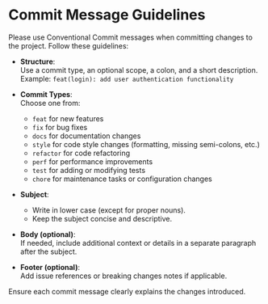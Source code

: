 # Commit Message Guidelines

Please use Conventional Commit messages when committing changes to the project. Follow these guidelines:

- **Structure**:  
  Use a commit type, an optional scope, a colon, and a short description.  
  Example: `feat(login): add user authentication functionality`

- **Commit Types**:  
  Choose one from:  
  - `feat` for new features  
  - `fix` for bug fixes  
  - `docs` for documentation changes  
  - `style` for code style changes (formatting, missing semi-colons, etc.)  
  - `refactor` for code refactoring  
  - `perf` for performance improvements  
  - `test` for adding or modifying tests  
  - `chore` for maintenance tasks or configuration changes  

- **Subject**:  
  - Write in lower case (except for proper nouns).  
  - Keep the subject concise and descriptive.

- **Body (optional)**:  
  If needed, include additional context or details in a separate paragraph after the subject.

- **Footer (optional)**:  
  Add issue references or breaking changes notes if applicable.

Ensure each commit message clearly explains the changes introduced.
